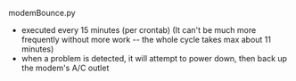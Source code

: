 modemBounce.py
   - executed every 15 minutes (per crontab)
      (It can't be much more frequently without more work -- the whole cycle takes max about 11 minutes)
   - when a problem is detected, it will attempt to power down, then back up the modem's A/C outlet


